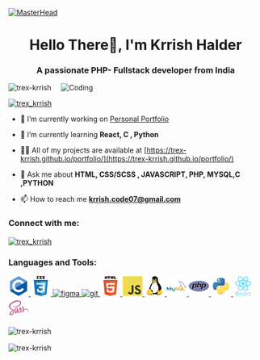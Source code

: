[![MasterHead](https://camo.githubusercontent.com/e65863c6bc685e20ea69ca72151d8e669916c5e1f6151ea5f80fe03621a4fbf2/68747470733a2f2f676973742e6769746875622e636f6d2f5072696e63652d536869766172616d2f31303661613066333766303136656461376563363564653561636239303437312f7261772f373630616666316665333331663861343435643435373361613838666432656331366537326238332f4d792d776f726b2e676966)](https://trex-krrish.github.io/portfolio/)
<h1 align="center">Hello There👋, I'm Krrish Halder</h1>
<h3 align="center">A passionate PHP- Fullstack developer from India</h3>
<img align="right" alt="Coding" width="400" src="https://thumbs.gfycat.com/BothNegligibleBluebird-max-1mb.gif">

<p align="left"> <img src="https://komarev.com/ghpvc/?username=trex-krrish&label=Profile%20views&color=0e75b6&style=flat" alt="trex-krrish" /> </p>

<p align="left"> <a href="https://twitter.com/trex_krrish" target="blank"><img src="https://img.shields.io/twitter/follow/trex_krrish?logo=twitter&style=for-the-badge" alt="trex_krrish" /></a> </p>

- 🔭 I’m currently working on [Personal Portfolio](https://github.com/Trex-Krrish/portfolio)

- 🌱 I’m currently learning **React, C , Python**

- 👨‍💻 All of my projects are available at [https://trex-krrish.github.io/portfolio/](https://trex-krrish.github.io/portfolio/)

- 💬 Ask me about **HTML, CSS/SCSS , JAVASCRIPT, PHP, MYSQL,C ,PYTHON**

- 📫 How to reach me **krrish.code07@gmail.com**

<h3 align="left">Connect with me:</h3>
<p align="left">
<a href="https://twitter.com/trex_krrish" target="blank"><img align="center" src="https://raw.githubusercontent.com/rahuldkjain/github-profile-readme-generator/master/src/images/icons/Social/twitter.svg" alt="trex_krrish" height="30" width="40" /></a>
</p>

<h3 align="left">Languages and Tools:</h3>
<p align="left"> <a href="https://www.cprogramming.com/" target="_blank" rel="noreferrer"> <img src="https://raw.githubusercontent.com/devicons/devicon/master/icons/c/c-original.svg" alt="c" width="40" height="40"/> </a> <a href="https://www.w3schools.com/css/" target="_blank" rel="noreferrer"> <img src="https://raw.githubusercontent.com/devicons/devicon/master/icons/css3/css3-original-wordmark.svg" alt="css3" width="40" height="40"/> </a> <a href="https://www.figma.com/" target="_blank" rel="noreferrer"> <img src="https://www.vectorlogo.zone/logos/figma/figma-icon.svg" alt="figma" width="40" height="40"/> </a> <a href="https://git-scm.com/" target="_blank" rel="noreferrer"> <img src="https://www.vectorlogo.zone/logos/git-scm/git-scm-icon.svg" alt="git" width="40" height="40"/> </a> <a href="https://www.w3.org/html/" target="_blank" rel="noreferrer"> <img src="https://raw.githubusercontent.com/devicons/devicon/master/icons/html5/html5-original-wordmark.svg" alt="html5" width="40" height="40"/> </a> <a href="https://developer.mozilla.org/en-US/docs/Web/JavaScript" target="_blank" rel="noreferrer"> <img src="https://raw.githubusercontent.com/devicons/devicon/master/icons/javascript/javascript-original.svg" alt="javascript" width="40" height="40"/> </a> <a href="https://www.linux.org/" target="_blank" rel="noreferrer"> <img src="https://raw.githubusercontent.com/devicons/devicon/master/icons/linux/linux-original.svg" alt="linux" width="40" height="40"/> </a> <a href="https://www.mysql.com/" target="_blank" rel="noreferrer"> <img src="https://raw.githubusercontent.com/devicons/devicon/master/icons/mysql/mysql-original-wordmark.svg" alt="mysql" width="40" height="40"/> </a> <a href="https://www.php.net" target="_blank" rel="noreferrer"> <img src="https://raw.githubusercontent.com/devicons/devicon/master/icons/php/php-original.svg" alt="php" width="40" height="40"/> </a> <a href="https://www.python.org" target="_blank" rel="noreferrer"> <img src="https://raw.githubusercontent.com/devicons/devicon/master/icons/python/python-original.svg" alt="python" width="40" height="40"/> </a> <a href="https://reactjs.org/" target="_blank" rel="noreferrer"> <img src="https://raw.githubusercontent.com/devicons/devicon/master/icons/react/react-original-wordmark.svg" alt="react" width="40" height="40"/> </a> <a href="https://sass-lang.com" target="_blank" rel="noreferrer"> <img src="https://raw.githubusercontent.com/devicons/devicon/master/icons/sass/sass-original.svg" alt="sass" width="40" height="40"/> </a> </p>

<p><img align="center" src="https://github-readme-stats.vercel.app/api/top-langs?username=trex-krrish&show_icons=true&locale=en&layout=compact" alt="trex-krrish" /></p>

<p><img align="center" src="https://github-readme-streak-stats.herokuapp.com/?user=trex-krrish&" alt="trex-krrish" /></p>
